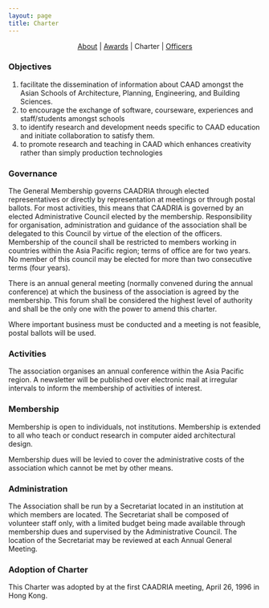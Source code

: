 ```yaml
---
layout: page
title: Charter
---
```


<div align="center">
  <a href="/about">About</a> | <a href="awards.md">Awards</a> | Charter | <a href="/officers">Officers</a>
</div>

### Objectives
1. facilitate the dissemination of information about CAAD amongst the Asian Schools of Architecture, Planning, Engineering, and Building Sciences.
1. to encourage the exchange of software, courseware, experiences and staff/students amongst schools
1. to identify research and development needs specific to CAAD education and initiate collaboration to satisfy them.
1. to promote research and teaching in CAAD which enhances creativity rather than simply production technologies

### Governance
The General Membership governs CAADRIA through elected representatives or directly by representation at meetings or through postal ballots. For most activities, this means that CAADRIA is governed by an elected Administrative Council elected by the membership. Responsibility for organisation, administration and guidance of the association shall be delegated to this Council by virtue of the election of the officers. Membership of the council shall be restricted to members working in countries within the Asia Pacific region; terms of office are for two years. No member of this council may be elected for more than two consecutive terms (four years).

There is an annual general meeting (normally convened during the annual conference) at which the business of the association is agreed by the membership. This forum shall be considered the highest level of authority and shall be the only one with the power to amend this charter.

Where important business must be conducted and a meeting is not feasible, postal ballots will be used.

### Activities
The association organises an annual conference within the Asia Pacific region. A newsletter will be published over electronic mail at irregular intervals to inform the membership of activities of interest.

### Membership
Membership is open to individuals, not institutions. Membership is extended to all who teach or conduct research in computer aided architectural design.

Membership dues will be levied to cover the administrative costs of the association which cannot be met by other means.

### Administration
The Association shall be run by a Secretariat located in an institution at which members are located. The Secretariat shall be composed of volunteer staff only, with a limited budget being made available through membership dues and supervised by the Administrative Council. The location of the Secretariat may be reviewed at each Annual General Meeting.

### Adoption of Charter
This Charter was adopted by at the first CAADRIA meeting, April 26, 1996 in Hong Kong.
